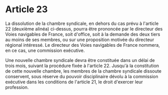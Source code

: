# Article 23

La dissolution de la chambre syndicale, en dehors du cas prévu à l'article 22 (deuxième alinéa) ci-dessus, pourra être prononcée par le directeur des Voies navigables de France, soit d'office, soit à la demande des deux tiers au moins de ses membres, ou sur une proposition motivée du directeur régional intéressé. Le directeur des Voies navigables de France nommera, en ce cas, une commission exécutive.

Une nouvelle chambre syndicale devra être constituée dans un délai de trois mois, suivant la procédure fixée à l'article 22. Jusqu'à la constitution de cette nouvelle chambre, les membres de la chambre syndicale dissoute conservent, sous réserve du pouvoir disciplinaire dévolu à la commission exécutive dans les conditions de l'article 21, le droit d'exercer leur profession.
